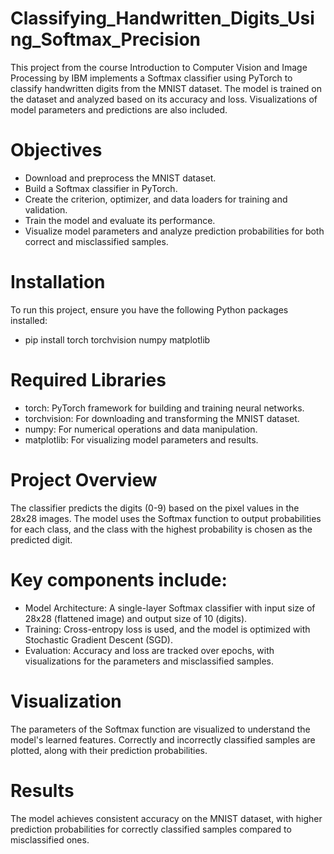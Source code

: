 # Classifying_Handwritten_Digits_Using_Softmax_Precision

This project from the course Introduction to Computer Vision and Image Processing by IBM implements a Softmax classifier using PyTorch to classify handwritten digits from the MNIST dataset. The model is trained on the dataset and analyzed based on its accuracy and loss. Visualizations of model parameters and predictions are also included.

# Objectives

- Download and preprocess the MNIST dataset.
- Build a Softmax classifier in PyTorch.
- Create the criterion, optimizer, and data loaders for training and validation.
- Train the model and evaluate its performance.
- Visualize model parameters and analyze prediction probabilities for both correct and misclassified samples.

# Installation
To run this project, ensure you have the following Python packages installed:
- pip install torch torchvision numpy matplotlib

# Required Libraries
- torch: PyTorch framework for building and training neural networks.
- torchvision: For downloading and transforming the MNIST dataset.
- numpy: For numerical operations and data manipulation.
- matplotlib: For visualizing model parameters and results.

# Project Overview
The classifier predicts the digits (0-9) based on the pixel values in the 28x28 images. The model uses the Softmax function to output probabilities for each class, and the class with the highest probability is chosen as the predicted digit.

# Key components include:

- Model Architecture: A single-layer Softmax classifier with input size of 28x28 (flattened image) and output size of 10 (digits).
- Training: Cross-entropy loss is used, and the model is optimized with Stochastic Gradient Descent (SGD).
- Evaluation: Accuracy and loss are tracked over epochs, with visualizations for the parameters and misclassified samples.

# Visualization
The parameters of the Softmax function are visualized to understand the model's learned features.
Correctly and incorrectly classified samples are plotted, along with their prediction probabilities.

# Results
The model achieves consistent accuracy on the MNIST dataset, with higher prediction probabilities for correctly classified samples compared to misclassified ones.
